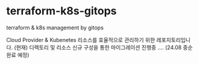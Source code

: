 # terraform-k8s-gitops

terraform &amp; k8s management by gitops

Cloud Provider & Kubenetes 리소스를 효율적으로 관리하기 위한 레포지토리입니다.
(현재) 디렉토리 및 리소스 신규 구성을 통한 마이그레이션 진행중 .... (24.08 중순 완료 예정)
